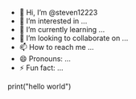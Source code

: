 - 👋 Hi, I’m @steven12223
- 👀 I’m interested in ...
- 🌱 I’m currently learning ...
- 💞️ I’m looking to collaborate on ...
- 📫 How to reach me ...
- 😄 Pronouns: ...
- ⚡ Fun fact: ...

<!---
steven12223/steven12223 is a ✨ special ✨ repository because its `README.md` (this fil5
e) appears on your GitHub profile.
You can click the Preview link to take a look at your changes.
--->
print("hello world")
